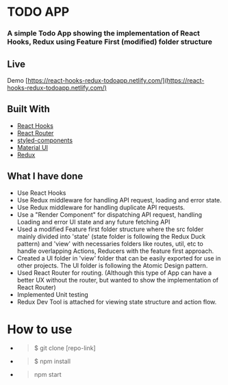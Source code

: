 # TODO APP

### A simple Todo App showing the implementation of React Hooks, Redux using Feature First (modified) folder structure

## Live

Demo [https://react-hooks-redux-todoapp.netlify.com/](https://react-hooks-redux-todoapp.netlify.com/)

## Built With

- [React Hooks](https://reactjs.org/)
- [React Router](https://github.com/ReactTraining/react-router)
- [styled-components](https://www.styled-components.com/)
- [Material UI](https://material-ui.com/)
- [Redux](https://redux.js.org/)

## What I have done

- Use React Hooks
- Use Redux middleware for handling API request, loading and error state.
- Use Redux middleware for handling duplicate API requests.
- Use a "Render Component" for dispatching API request, handling Loading and error UI state and any future fetching API
- Used a modified Feature first folder structure where the src folder mainly divided into 'state' (state folder is following the Redux Duck pattern) and 'view' with necessaries folders like routes, util, etc to handle overlapping Actions, Reducers with the feature first approach.
- Created a UI folder in 'view' folder that can be easily exported for use in other projects. The UI folder is following the Atomic Design pattern.
- Used React Router for routing. (Although this type of App can have a better UX without the router, but wanted to show the implementation of React Router)
- Implemented Unit testing
- Redux Dev Tool is attached for viewing state structure and action flow.

# How to use

- > \$ git clone [repo-link]

- > \$ npm install

- > npm start
